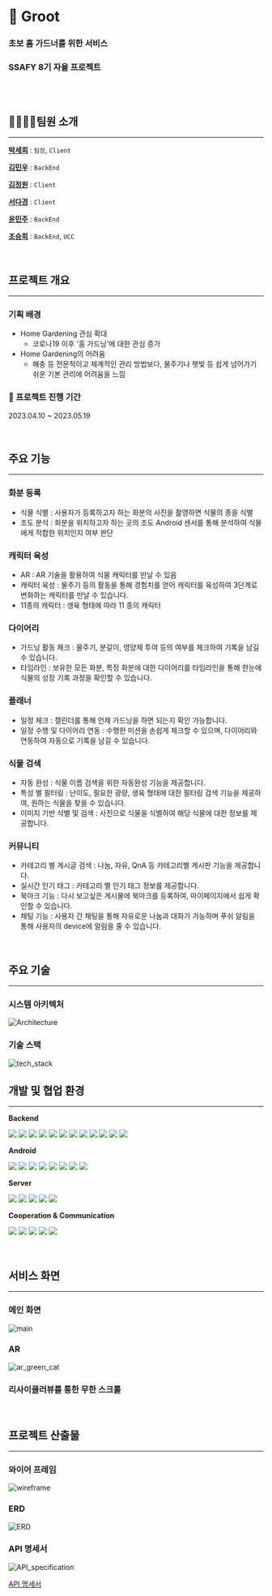 # 🏡 Groot

### 초보 홈 가드너를 위한 서비스

### SSAFY 8기 자율 프로젝트

<br>

<br>

## 👨‍👩‍👧‍👦팀원 소개

---

**[박세희](https://github.com/9jinseok)** : `팀장`, `Client`

**[김민우](https://github.com/bkkmw)** : `BackEnd`

**[김정원](https://github.com/limgilhun)** : `Client`

**[서다경](https://github.com/0901jbh)** : `Client`

**[윤민주](https://github.com/seotai)** : `BackEnd`

**[조승희](https://github.com/HWANGSAN)** : `BackEnd`, `UCC`

<br>

## 프로젝트 개요

---

### 기획 배경

- Home Gardening 관심 확대
  - 코로나19 이후 '홈 가드닝'에 대한 관심 증가
- Home Gardening의 어려움
  - 해충 등 전문적이고 체계적인 관리 방법보다, 물주기나 햇빛 등 쉽게 넘어가기 쉬운 기본 관리에 어려움을 느낌

### 📆 프로젝트 진행 기간

2023.04.10 ~ 2023.05.19

<br>

## 주요 기능

---

### 화분 등록

- 식물 식별 : 사용자가 등록하고자 하는 화분의 사진을 촬영하면 식물의 종을 식별
- 조도 분석 : 화분을 위치하고자 하는 곳의 조도 Android 센서를 통해 분석하여 식물에게 적합한 위치인지 여부 판단

### 캐릭터 육성

- AR : AR 기술을 활용하여 식물 캐릭터를 만날 수 있음
- 캐릭터 육성 : 물주기 등의 활동을 통해 경험치를 얻어 캐릭터를 육성하여 3단계로 변화하는 캐릭터를 만날 수 있습니다.
- 11종의 캐릭터 : 생육 형태에 따라 11 종의 캐릭터

### 다이어리

- 가드닝 활동 체크 : 물주기, 분갈이, 영양제 투여 등의 여부를 체크하여 기록을 남길 수 있습니다.
- 타임라인 : 보유한 모든 화분, 특정 화분에 대한 다이어리를 타임라인을 통해 한눈에 식물의 성장 기록 과정을 확인할 수 있습니다.

### 플래너

- 일정 체크 : 캘린더를 통해 언제 가드닝을 하면 되는지 확인 가능합니다.
- 일정 수행 및 다이어리 연동 : 수행한 미션을 손쉽게 체크할 수 있으며, 다이어리와 연동하여 자동으로 기록을 남길 수 있습니다.

### 식물 검색

- 자동 완성 : 식물 이름 검색을 위한 자동완성 기능을 제공합니다.
- 특성 별 필터링 : 난이도, 필요한 광량, 생육 형태에 대한 필터링 검색 기능을 제공하여, 원하는 식물을 찾을 수 있습니다.
- 이미지 기반 식별 및 검색 : 사진으로 식물을 식별하여 해당 식물에 대한 정보를 제공합니다.

### 커뮤니티

- 카테고리 별 게시글 검색 : 나눔, 자유, QnA 등 카테고리별 게시판 기능을 제공합니다.
- 실시간 인기 태그 : 카테고리 별 인기 태그 정보를 제공합니다.
- 북마크 기능 : 다시 보고싶은 게시물에 북마크를 등록하여, 마이페이지에서 쉽게 확인할 수 있습니다.
- 채팅 기능 : 사용자 간 채팅을 통해 자유로운 나눔과 대화가 가능하며 푸쉬 알림을 통해 사용자의 device에 알림을 줄 수 있습니다.

<br>

## 주요 기술

---

### 시스템 아키텍처

![Architecture](/uploads/f7243a321a6c781df8a3935588f981ee/Architecture.png)

### 기술 스택

![tech_stack](/uploads/3fe32ae01339d08dbbcfd5dbc74c8a60/tech_stack.png)
<br>

## 개발 및 협업 환경

---

**Backend**

<img src="https://img.shields.io/badge/Spring_Boot-6DB33F?style=for-the-badge&logo=SpringBoot&logoColor=white">
<img src="https://img.shields.io/badge/Spring_Security-6DB33F?style=for-the-badge&logo=SpringSecurity&logoColor=white">
<img src="https://img.shields.io/badge/Spring_Data_JPA-6DB33F?style=for-the-badge&logo=Hibernate&logoColor=white">
<img src="https://img.shields.io/badge/QueryDSL-3388ff?style=for-the-badge&logo=Query&logoColor=white">
<img src="https://img.shields.io/badge/Flask-000000?style=for-the-badge&logo=Flask&logoColor=white">
<img src="https://img.shields.io/badge/Java-007396?style=for-the-badge&logo=OpenJDK&logoColor=white">
<img src="https://img.shields.io/badge/Python-3776AB?style=for-the-badge&logo=Python&logoColor=white">
<img src="https://img.shields.io/badge/Gradle-02303A?style=for-the-badge&logo=Gradle&logoColor=white">
<img src="https://img.shields.io/badge/Intellij_IDEA-000000?style=for-the-badge&logo=IntellijIDEA&logoColor=white">
<img src="https://img.shields.io/badge/MySQL-4479A1?style=for-the-badge&logo=MySQL&logoColor=white">
<img src="https://img.shields.io/badge/Redis-DC382D?style=for-the-badge&logo=Redis&logoColor=white">
<img src="https://img.shields.io/badge/Firebase-FFCA28?style=for-the-badge&logo=Firebase&logoColor=white">

**Android**

<img src="https://img.shields.io/badge/Kotlin-4FC08D?style=for-the-badge&logo=Kotlin&logoColor=white">
<img src="https://img.shields.io/badge/AR_CORE-007ACC?style=for-the-badge&logo=C&logoColor=white">
<img src="https://img.shields.io/badge/ML Kit-007ACC?style=for-the-badge&logo=Android Studio&logoColor=white">
<img src="https://img.shields.io/badge/Retrofit2-2FC774?style=for-the-badge&logo=Square&logoColor=white">
<img src="https://img.shields.io/badge/Glide-00CCBC?style=for-the-badge&logo=Google Play&logoColor=white">
<img src="https://img.shields.io/badge/Android_Studio-007ACC?style=for-the-badge&logo=Android Studio&logoColor=white">
<img src="https://img.shields.io/badge/Gradle-02303A?style=for-the-badge&logo=Gradle&logoColor=white">
<img src="https://img.shields.io/badge/Firebase-FFCA28?style=for-the-badge&logo=Firebase&logoColor=white">

**Server**

<img src="https://img.shields.io/badge/Amazon EC2-FF9900?style=for-the-badge&logo=Amazon EC2&logoColor=white"> <img src="https://img.shields.io/badge/Jenkins-D24939?style=for-the-badge&logo=Jenkins&logoColor=white"> <img src="https://img.shields.io/badge/NGINX-009639?style=for-the-badge&logo=NGINX&logoColor=white"> <img src="https://img.shields.io/badge/Docker-2496ED?style=for-the-badge&logo=Docker&logoColor=white"> <img src="https://img.shields.io/badge/S3-569A31?style=for-the-badge&logo=Amazon S3&logoColor=white">

**Cooperation & Communication**

<img src="https://img.shields.io/badge/gitlab-FC6D26?style=for-the-badge&logo=GitLab&logoColor=white"> <img src="https://img.shields.io/badge/jira-0052CC?style=for-the-badge&logo=Jira&logoColor=white"> <img src="https://img.shields.io/badge/MatterMOST-009688?style=for-the-badge&logo=Mattermost&logoColor=white"> <img src="https://img.shields.io/badge/Notion-EF1970?style=for-the-badge&logo=Notion&logoColor=white"> <img src="https://img.shields.io/badge/Discord-FDA061?style=for-the-badge&logo=Discord&logoColor=white">

<br>

## 서비스 화면

---

### 메인 화면

![main](/uploads/ef9c3a771d966f5d8150a07e21d06511/main.gif)

### AR

![ar_green_cat](/uploads/ff949027d265ec94e3f309bfd154df5f/ar_green_cat.gif)

### 리사이클러뷰를 통한 무한 스크롤

<br>

## 프로젝트 산출물

---

### 와이어 프레임

![wireframe](/uploads/1100f4d8637cb082a5d9d599e03d379f/wireframe.png)

### ERD

![ERD](/uploads/94df969a4a4d1698d3063756947eef30/ERD.png)

### API 명세서

![API_specification](/uploads/188b29ec99eac1065d7da31d918a5c89/API_specification.png)

[API 명세서](https://superficial-brush-0a1.notion.site/API-1641b7cde4b34f659bcf60af60eeeb6d)
